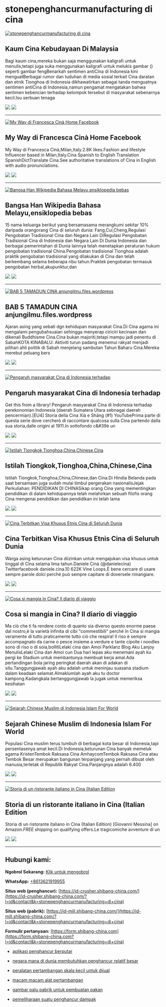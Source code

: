# stonepenghancurmanufacturing di cina

<a href="https://swt.shibang-china.com/?l=id&img&k=stonepenghancurmanufacturing+di+cina" target="_blank">![stonepenghancurmanufacturing di cina](http://static.shibang-china.com/all-800x300/422.jpg)</a>

## Kaum Cina Kebudayaan Di Malaysia
Bagi kaum cina,mereka bukan saja menggunakan kaligrafi untuk menulis,tetapi juga suka menggunakan kaligrafi untuk melukis gambar () seperti gambar fengBenarkah sentimen antiCina di Indonesia kini menguatBerbagai rumor dan tuduhan di media sosial terkait Cina daratan dan etnik Tionghoa di Indonesia dikhawatirkan sebagai tanda menguatnya sentimen antiCina di Indonesia,namun pengamat mengatakan bahwa sentimen kebencian terhadap kelompok tersebut di masyarakat sebenarnya kecil.Isu serbuan tenaga


<a href="https://whatsapp.shibangsoft.com/WhatsApp.php" target="_blank" title="WhatsApp">![](http://static.shibang-china.com/icon/whatsapp.png)</a> <a href="https://swt.shibang-china.com/?l=id&icon&k=stonepenghancurmanufacturing+di+cina" target="_blank">![](http://static.shibang-china.com/icon/chat-id.png)</a>

---

<a href="https://swt.shibang-china.com/?l=id&img&k=stonepenghancurmanufacturing+di+cina" target="_blank">![My Way di Francesca Cinà Home Facebook](http://static.shibang-china.com/all-800x300/1132.jpg)</a>

## My Way di Francesca Cinà Home Facebook
My Way di Francesca Cinà,Milan,Italy.2.8K likes.Fashion and lifestyle Influencer based in Milan,Italy.Cina Spanish to English Translation SpanishDictTranslate Cina.See authoritative translations of Cina in English with audio pronunciations.


<a href="https://whatsapp.shibangsoft.com/WhatsApp.php" target="_blank" title="WhatsApp">![](http://static.shibang-china.com/icon/whatsapp.png)</a> <a href="https://swt.shibang-china.com/?l=id&icon&k=stonepenghancurmanufacturing+di+cina" target="_blank">![](http://static.shibang-china.com/icon/chat-id.png)</a>

---

<a href="https://swt.shibang-china.com/?l=id&img&k=stonepenghancurmanufacturing+di+cina" target="_blank">![Bangsa Han Wikipedia Bahasa Melayu,ensiklopedia bebas](http://static.shibang-china.com/all-800x300/1024.jpg)</a>

## Bangsa Han Wikipedia Bahasa Melayu,ensiklopedia bebas
15 nama keluarga berikut yang bersamasama merangkumi sekitar 10% daripada orangorang Cina di seluruh dunia: Fang,Cui,Cheng,Regulasi Pengobatan Tradisional Cina dan Negara Lain DiRegulasi Pengobatan Tradisional Cina di Indonesia dan Negara Lain Di Dunia Indonesia dan berbagai pemerintahan di Dunia lainnya telah menetapkan peraturan hukum pengobatan tradisional China.Pengobatan tradisional Tionghoa adalah praktik pengobatan tradisional yang dilakukan di Cina dan telah berkembang selama beberapa ribu tahun.Praktek pengobatan termasuk pengobatan herbal,akupunktur,dan


<a href="https://whatsapp.shibangsoft.com/WhatsApp.php" target="_blank" title="WhatsApp">![](http://static.shibang-china.com/icon/whatsapp.png)</a> <a href="https://swt.shibang-china.com/?l=id&icon&k=stonepenghancurmanufacturing+di+cina" target="_blank">![](http://static.shibang-china.com/icon/chat-id.png)</a>

---

<a href="https://swt.shibang-china.com/?l=id&img&k=stonepenghancurmanufacturing+di+cina" target="_blank">![BAB 5 TAMADUN CINA anjungilmu.files.wordpress](http://static.shibang-china.com/all-800x300/292.jpg)</a>

## BAB 5 TAMADUN CINA anjungilmu.files.wordpress
Ajaran asing yang sebati dgn kehidupan masyarakat Cina.Di Cina agama ini mengalami pengubahsuaian sehingga menyerap ciriciri kecinaan dan dikenali Buddhisme Cina.Cina bukan majoriti,tetapi mampu jadi penentu di SabahKOTA KINABALU: Aktiviti turun padang menemui rakyat menjadi pilihan ahli politik di Sabah menjelang sambutan Tahun Baharu Cina.Mereka merebut peluang bers


<a href="https://whatsapp.shibangsoft.com/WhatsApp.php" target="_blank" title="WhatsApp">![](http://static.shibang-china.com/icon/whatsapp.png)</a> <a href="https://swt.shibang-china.com/?l=id&icon&k=stonepenghancurmanufacturing+di+cina" target="_blank">![](http://static.shibang-china.com/icon/chat-id.png)</a>

---

<a href="https://swt.shibang-china.com/?l=id&img&k=stonepenghancurmanufacturing+di+cina" target="_blank">![Pengaruh masyarakat Cina di Indonesia terhadap](http://static.shibang-china.com/all-800x300/707.jpg)</a>

## Pengaruh masyarakat Cina di Indonesia terhadap
Get this from a library! Pengaruh masyarakat Cina di Indonesia terhadap perekonomian Indonesia (daerah Sumatera Utara sebnagai daerah pencermian).[EU4] Storia della Cina Xià e Shāng (#1) YouTubePrima parte di questa serie dove cercherò di raccontare qualcosa sulla Cina partendo dalla sua storia,dalle origini al 1911.In sottofondo c&#39è un


<a href="https://whatsapp.shibangsoft.com/WhatsApp.php" target="_blank" title="WhatsApp">![](http://static.shibang-china.com/icon/whatsapp.png)</a> <a href="https://swt.shibang-china.com/?l=id&icon&k=stonepenghancurmanufacturing+di+cina" target="_blank">![](http://static.shibang-china.com/icon/chat-id.png)</a>

---

<a href="https://swt.shibang-china.com/?l=id&img&k=stonepenghancurmanufacturing+di+cina" target="_blank">![Istilah Tiongkok,Tionghoa,China,Chinese,Cina](http://static.shibang-china.com/all-800x300/98.jpg)</a>

## Istilah Tiongkok,Tionghoa,China,Chinese,Cina
Istilah Tiongkok,Tionghoa,China,Chinese,dan Cina.Di Hindia Belanda pada saat bersamaan juga sudah mulai timbul pergerakan nasionalisJejak Perkuliahan: PENDIDIKAN DI CHINASikap orang Cina yang mementingkan pendidikan di dalam kehidupannya telah melahirkan sebuah filofis orang Cina mengenai pendidikan dan pendidikan ini telah lama


<a href="https://whatsapp.shibangsoft.com/WhatsApp.php" target="_blank" title="WhatsApp">![](http://static.shibang-china.com/icon/whatsapp.png)</a> <a href="https://swt.shibang-china.com/?l=id&icon&k=stonepenghancurmanufacturing+di+cina" target="_blank">![](http://static.shibang-china.com/icon/chat-id.png)</a>

---

<a href="https://swt.shibang-china.com/?l=id&img&k=stonepenghancurmanufacturing+di+cina" target="_blank">![Cina Terbitkan Visa Khusus Etnis Cina di Seluruh Dunia](http://static.shibang-china.com/all-800x300/245.jpg)</a>

## Cina Terbitkan Visa Khusus Etnis Cina di Seluruh Dunia
Warga asing keturunan Cina diizinkan untuk mengajukan visa khusus untuk tinggal di Cina selama lima tahun.Daniele Cinà (@danielecina) Twitterfacebook daniele.cina.10 622K Vine Loops.È bene cercare di usare sempre parole dolci perché può sempre capitare di doversele rimangiare.


<a href="https://whatsapp.shibangsoft.com/WhatsApp.php" target="_blank" title="WhatsApp">![](http://static.shibang-china.com/icon/whatsapp.png)</a> <a href="https://swt.shibang-china.com/?l=id&icon&k=stonepenghancurmanufacturing+di+cina" target="_blank">![](http://static.shibang-china.com/icon/chat-id.png)</a>

---

<a href="https://swt.shibang-china.com/?l=id&img&k=stonepenghancurmanufacturing+di+cina" target="_blank">![Cosa si mangia in Cina? Il diario di viaggio](http://static.shibang-china.com/all-800x300/113.jpg)</a>

## Cosa si mangia in Cina? Il diario di viaggio
Ma ciò che ti fa rendere conto di quanto sia diverso questo enorme paese dal nostro,è la varietà infinita di cibi "commestibili" perché in Cina si mangia veramente di tutto praticamente tutto ciò che respira! Il riso è sempre accompagnato da carne o pesce insieme a verdure e tante cipolle i noodles sono di riso o di soia,bollitiLelaki cina dan Amoi Parklanz Blog Aku Lanjoy MenulisLelaki Cina dan Amoi cun Dua hari lepas aku menemani ayah ku pergi ke Stadium untuk membantunya membuat kerja amal.Ada pertandingan bola jaring peringkat daerah akan di adakan di situ.Tanggungjawab ayah aku adalah untuk meninjau suasana stadium dalam keadaan selamat.Almaklumlah ayah aku tu doctor kampong.Kadangkala bertanggungjawab la jugak untuk memeriksa kesihatan


<a href="https://whatsapp.shibangsoft.com/WhatsApp.php" target="_blank" title="WhatsApp">![](http://static.shibang-china.com/icon/whatsapp.png)</a> <a href="https://swt.shibang-china.com/?l=id&icon&k=stonepenghancurmanufacturing+di+cina" target="_blank">![](http://static.shibang-china.com/icon/chat-id.png)</a>

---

<a href="https://swt.shibang-china.com/?l=id&img&k=stonepenghancurmanufacturing+di+cina" target="_blank">![Sejarah Chinese Muslim di Indonesia Islam For World](http://static.shibang-china.com/all-800x300/1275.jpg)</a>

## Sejarah Chinese Muslim di Indonesia Islam For World
Populasi Cina muslim terus tumbuh di berbagai kota besar di Indonesia,tapi persentasenya amat kecil.Di Indonesia,keturunan Cina banyak memeluk agama KristenTembok Raksasa Cina AmhaycomTembok Raksasa Cina atau Tembok Besar merupakan bangunan terpanjang yang pernah dibuat oleh manusia,terletak di Republik Rakyat Cina.Panjangnya adalah 6.400


<a href="https://whatsapp.shibangsoft.com/WhatsApp.php" target="_blank" title="WhatsApp">![](http://static.shibang-china.com/icon/whatsapp.png)</a> <a href="https://swt.shibang-china.com/?l=id&icon&k=stonepenghancurmanufacturing+di+cina" target="_blank">![](http://static.shibang-china.com/icon/chat-id.png)</a>

---

<a href="https://swt.shibang-china.com/?l=id&img&k=stonepenghancurmanufacturing+di+cina" target="_blank">![Storia di un ristorante italiano in Cina (Italian Edition](http://static.shibang-china.com/all-800x300/250.jpg)</a>

## Storia di un ristorante italiano in Cina (Italian Edition
Storia di un ristorante italiano in Cina (Italian Edition) [Giovanni Messina] on Amazon.*FREE* shipping on qualifying offers.Le tragicomiche avventure di un

<a href="https://whatsapp.shibangsoft.com/WhatsApp.php" target="_blank" title="WhatsApp">![](http://static.shibang-china.com/icon/whatsapp.png)</a> <a href="https://swt.shibang-china.com/?l=id&icon&k=stonepenghancurmanufacturing+di+cina" target="_blank">![](http://static.shibang-china.com/icon/chat-id.png)</a>

---
## Hubungi kami:

**Ngobrol Sekarang:** [Klik untuk mengobrol](https://swt.shibang-china.com?l=id&contact&k=stonepenghancurmanufacturing+di+cina)

**WhatsApp:**  [+8613621919955](https://whatsapp.shibangsoft.com/WhatsApp.php)

**Situs web (penghancur):** [https://id-crusher.shibang-china.com/](https://id-crusher.shibang-china.com/?l=id&contact&k=stonepenghancurmanufacturing+di+cina)

**Situs web (pabrik):** [https://id-mill.shibang-china.com/](https://id-mill.shibang-china.com/?l=id&contact&k=stonepenghancurmanufacturing+di+cina)

**Formulir pertanyaan:** [https://form.shibang-china.com](https://form.shibang-china.com?l=id&contact&k=stonepenghancurmanufacturing+di+cina)

* [aplikasi penghancur berputar](../37/aplikasi%20penghancur%20berputar.md)

* [negara mana di dunia membutuhkan penghancur relatif besar](../36/negara%20mana%20di%20dunia%20membutuhkan%20penghancur%20relatif%20besar.md)

* [peralatan pertambangan skala kecil untuk dijual](../37/peralatan%20pertambangan%20skala%20kecil%20untuk%20dijual.md)

* [macam macam alat pertambangan](../31/macam%20macam%20alat%20pertambangan.md)

* [gambar palu pabrik untuk pembuatan pakan](../40/gambar%20palu%20pabrik%20untuk%20pembuatan%20pakan.md)

* [pemeliharaan suatu penghancur dampak](../39/pemeliharaan%20suatu%20penghancur%20dampak.md)